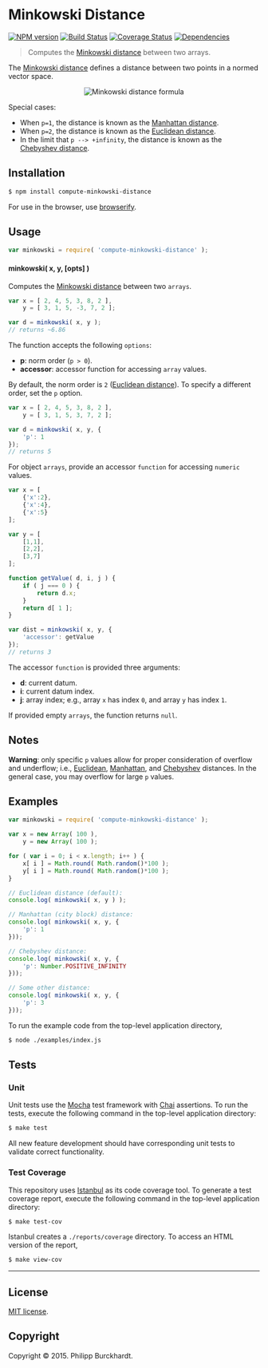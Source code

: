 Minkowski Distance
===
[![NPM version][npm-image]][npm-url] [![Build Status][travis-image]][travis-url] [![Coverage Status][coveralls-image]][coveralls-url] [![Dependencies][dependencies-image]][dependencies-url]

> Computes the [Minkowski distance](http://en.wikipedia.org/wiki/Minkowski_distance) between two arrays.

The [Minkowski distance](http://en.wikipedia.org/wiki/Minkowski_distance) defines a distance between two points in a normed vector space.

<div class="equation" align="center" data-raw-text="d(\mathbf{x},\mathbf{y}) = \left( \sum_{i=0}^{n-1}|x_i - y_i|^p \right )^{1/p}" data-equation="eq:minkowski_distance">
	<img src="https://cdn.rawgit.com/compute-io/manhattan-distance/5610254d71a1ed646a35eb58c0ac717dbf5fc59a/docs/img/eqn.svg" alt="Minkowski distance formula">
	<br>
</div>

Special cases:

* 	When `p=1`, the distance is known as the [Manhattan distance](https://github.com/compute-io/manhattan-distance).
* 	When `p=2`, the distance is known as the [Euclidean distance](https://github.com/compute-io/euclidean-distance).
* 	In the limit that `p --> +infinity`, the distance is known as the [Chebyshev distance](https://github.com/compute-io/chebyshev-distance).


## Installation

``` bash
$ npm install compute-minkowski-distance
```

For use in the browser, use [browserify](https://github.com/substack/node-browserify).


## Usage

``` javascript
var minkowski = require( 'compute-minkowski-distance' );
```

#### minkowski( x, y, [opts] )

Computes the [Minkowski distance](http://en.wikipedia.org/wiki/Minkowski_distance) between two `arrays`.

``` javascript
var x = [ 2, 4, 5, 3, 8, 2 ],
	y = [ 3, 1, 5, -3, 7, 2 ];

var d = minkowski( x, y );
// returns ~6.86
```

The function accepts the following `options`:

*	__p__: norm order (`p > 0`).
*	__accessor__: accessor function for accessing `array` values.

By default, the norm order is `2` ([Euclidean distance](https://github.com/compute-io/euclidean-distance)). To specify a different order, set the `p` option.

``` javascript
var x = [ 2, 4, 5, 3, 8, 2 ],
	y = [ 3, 1, 5, 3, 7, 2 ];

var d = minkowski( x, y, {
	'p': 1
});
// returns 5
```

For object `arrays`, provide an accessor `function` for accessing `numeric` values.

``` javascript
var x = [
	{'x':2},
	{'x':4},
	{'x':5}
];

var y = [
	[1,1],
	[2,2],
	[3,7]
];

function getValue( d, i, j ) {
	if ( j === 0 ) {
		return d.x;
	}
	return d[ 1 ];
}

var dist = minkowski( x, y, {
	'accessor': getValue
});
// returns 3
```

The accessor `function` is provided three arguments:

-	__d__: current datum.
-	__i__: current datum index.
-	__j__: array index; e.g., array `x` has index `0`, and array `y` has index `1`.

If provided empty `arrays`, the function returns `null`.


## Notes

__Warning__: only specific `p` values allow for proper consideration of overflow and underflow; i.e., [Euclidean](https://github.com/compute-io/euclidean-distance), [Manhattan](https://github.com/compute-io/manhattan-distance), and [Chebyshev](https://github.com/compute-io/chebyshev) distances. In the general case, you may overflow for large `p` values.


## Examples

``` javascript
var minkowski = require( 'compute-minkowski-distance' );

var x = new Array( 100 ),
	y = new Array( 100 );

for ( var i = 0; i < x.length; i++ ) {
	x[ i ] = Math.round( Math.random()*100 );
	y[ i ] = Math.round( Math.random()*100 );
}

// Euclidean distance (default):
console.log( minkowski( x, y ) );

// Manhattan (city block) distance:
console.log( minkowski( x, y, {
	'p': 1
}));

// Chebyshev distance:
console.log( minkowski( x, y, {
	'p': Number.POSITIVE_INFINITY
}));

// Some other distance:
console.log( minkowski( x, y, {
	'p': 3
}));
```

To run the example code from the top-level application directory,

``` bash
$ node ./examples/index.js
```


## Tests

### Unit

Unit tests use the [Mocha](http://mochajs.org/) test framework with [Chai](http://chaijs.com) assertions. To run the tests, execute the following command in the top-level application directory:

``` bash
$ make test
```

All new feature development should have corresponding unit tests to validate correct functionality.


### Test Coverage

This repository uses [Istanbul](https://github.com/gotwarlost/istanbul) as its code coverage tool. To generate a test coverage report, execute the following command in the top-level application directory:

``` bash
$ make test-cov
```

Istanbul creates a `./reports/coverage` directory. To access an HTML version of the report,

``` bash
$ make view-cov
```


---
## License

[MIT license](http://opensource.org/licenses/MIT).


## Copyright

Copyright &copy; 2015. Philipp Burckhardt.


[npm-image]: http://img.shields.io/npm/v/compute-minkowski-distance.svg
[npm-url]: https://npmjs.org/package/compute-minkowski-distance

[travis-image]: http://img.shields.io/travis/compute-io/minkowski-distance/master.svg
[travis-url]: https://travis-ci.org/compute-io/minkowski-distance

[coveralls-image]: https://img.shields.io/coveralls/compute-io/minkowski-distance/master.svg
[coveralls-url]: https://coveralls.io/r/compute-io/minkowski-distance?branch=master

[dependencies-image]: http://img.shields.io/david/compute-io/minkowski-distance.svg
[dependencies-url]: https://david-dm.org/compute-io/minkowski-distance

[dev-dependencies-image]: http://img.shields.io/david/dev/compute-io/minkowski-distance.svg
[dev-dependencies-url]: https://david-dm.org/dev/compute-io/minkowski-distance

[github-issues-image]: http://img.shields.io/github/issues/compute-io/minkowski-distance.svg
[github-issues-url]: https://github.com/compute-io/minkowski-distance/issues
